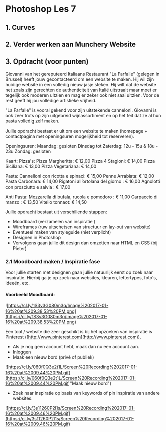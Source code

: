 # Photoshop Les 7

## 1. Curves

## 2. Verder werken aan Munchery Website

## 3. Opdracht (voor punten)
Giovanni van het gereputeerd Italiaans Restaurant "La Farfalle" (gelegen in Brussel) heeft jouw gecontacteerd om een website te maken. Hij wil zijn huidige website in een volledig nieuw jasje steken. Hij wilt dat de website net zoals zijn gerechten de authenticiteit van Italië uitstraalt maar moet er tegelijk ook moderen uitzien en mag er zeker ook niet saai uitzien. Voor de rest geeft hij jou volledige artistieke vrijheid.

"La Farfalle" is vooral gekend voor zijn uitstekende canneloni.
Giovanni is ook zeer trots op zijn uitgebreid wijnassortiment en op het feit dat ze al hun pasta volledig zelf maken.

Jullie opdracht bestaat er uit om een website te maken (homepage + contactpagina met openingsuren mogelijkheid tot reserveren).

Openingsuren:
Maandag: gesloten
Dinsdag tot Zaterdag: 12u - 15u & 18u - 23u
Zondag: gesloten

Kaart:
Pizza's:
Pizza Margheritta: € 12,00
Pizza 4 Stagioni: € 14,00
Pizza Siciliana: € 13,00
Pizza Vegetariana: € 14,00

Pasta:
Cannelloni con ricotta e spinaci: € 15,00
Penne Arrabiata: € 12,00
Pasta Carbonara: € 14,00
Rigatoni all’ortolana del giorno : € 16,00
Agnolotti con prosciutto e salvia : € 17,00

Anti Pasta:
Mozzarella di bufala, rucola e pomodoro : € 11,00
Carpaccio di manzo  : € 13,50
Vitello tonnaot: € 14,50


Jullie opdracht bestaat uit verschillende stappen:
- Moodboard (verzamelen van inspiratie )
- Wireframes (ruw uitschetsen van structuur en lay-out van website)
- Eventueel maken van styleguide (niet verplicht)
- Designen in Photoshop
- Vervolgens gaan jullie dit design dan omzetten naar HTML en CSS (bij Pieter)

### 2.1 Moodboard maken / Inspiratie fase

Voor jullie starten met designen gaan jullie natuurlijk eerst op zoek naar inspiratie. Hierbij ga je op zoek naar websites, kleuren, lettertypes, foto's, ideeën, etc.

#### Voorbeeld Moodboard:

![https://cl.ly/1S3v3G080m3q/Image%202017-01-16%20at%209.38.53%20PM.png](https://cl.ly/1S3v3G080m3q/Image%202017-01-16%20at%209.38.53%20PM.png)

Een tool / website die zeer geschikt is bij het opzoeken van inspiratie is Pinterest ([http://www.pinterest.com](http://www.pinterest.com)).

- Als je nog geen account hebt, maak dan nu een account aan.
- Inloggen
- Maak een nieuw bord (privé of publiek)

![https://cl.ly/060f0Q3e2t1L/Screen%20Recording%202017-01-16%20at%2009.44%20PM.gif](https://cl.ly/060f0Q3e2t1L/Screen%20Recording%202017-01-16%20at%2009.44%20PM.gif "Maak nieuw bord")

- Zoek naar inspiratie op basis van keywords of pin inspiratie van andere websites.

![https://cl.ly/3s11260P2l1s/Screen%20Recording%202017-01-16%20at%2009.46%20PM.gif](https://cl.ly/3s11260P2l1s/Screen%20Recording%202017-01-16%20at%2009.46%20PM.gif)
